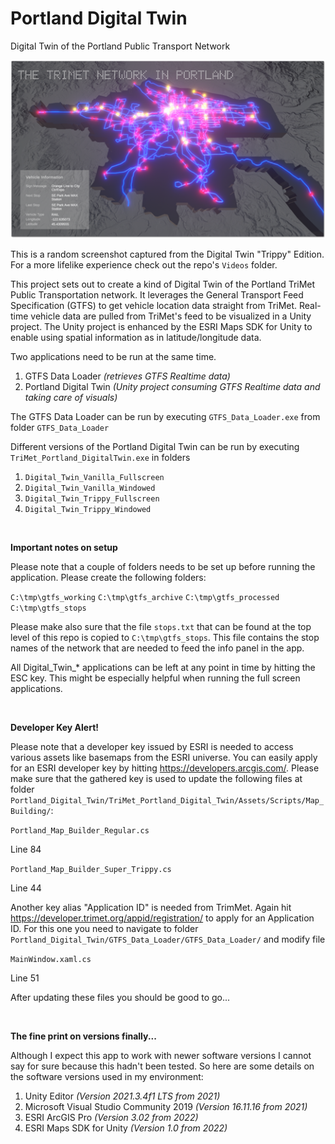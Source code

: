 # Portland Digital Twin
 Digital Twin of the Portland Public Transport Network
 
![Portland Digital Twin](/Screenshots/Portland_Digital_Twin.png)

This is a random screenshot captured from the Digital Twin "Trippy" Edition. For a more lifelike experience check out the repo's `Videos` folder.

This project sets out to create a kind of Digital Twin of the Portland TriMet Public Transportation network. It leverages the General Transport Feed Specification (GTFS) to get vehicle location data straight from TriMet. Real-time vehicle data are pulled from TriMet's feed to be visualized in a Unity project. The Unity project is enhanced by the ESRI Maps SDK for Unity to enable using spatial information as in latitude/longitude data.

Two applications need to be run at the same time.

1. GTFS Data Loader _(retrieves GTFS Realtime data)_
2. Portland Digital Twin _(Unity project consuming GTFS Realtime data and taking care of visuals)_

The GTFS Data Loader can be run by executing `GTFS_Data_Loader.exe` from folder `GTFS_Data_Loader`

Different versions of the Portland Digital Twin can be run by executing `TriMet_Portland_DigitalTwin.exe` in folders 

1. `Digital_Twin_Vanilla_Fullscreen`
2. `Digital_Twin_Vanilla_Windowed`
3. `Digital_Twin_Trippy_Fullscreen`
4. `Digital_Twin_Trippy_Windowed`

 <br />
 
__Important notes on setup__

Please note that a couple of folders needs to be set up before running the application. Please create the following folders:

`C:\tmp\gtfs_working`
`C:\tmp\gtfs_archive`
`C:\tmp\gtfs_processed`
`C:\tmp\gtfs_stops`

Please make also sure that the file `stops.txt` that can be found at the top level of this repo is copied to `C:\tmp\gtfs_stops`. This file contains the stop names of the network that are needed to feed the info panel in the app.

All Digital_Twin_* applications can be left at any point in time by hitting the ESC key. This might be especially helpful when running the full screen applications. 

<br />

__Developer Key Alert!__

Please note that a developer key issued by ESRI is needed to access various assets like basemaps from the ESRI universe. You can easily apply for an ESRI developer key by hitting https://developers.arcgis.com/. Please make sure that the gathered key is used to update the following files at folder `Portland_Digital_Twin/TriMet_Portland_Digital_Twin/Assets/Scripts/Map_Building/`:

`Portland_Map_Builder_Regular.cs`

Line 84

`Portland_Map_Builder_Super_Trippy.cs`

Line 44

Another key alias "Application ID" is needed from TrimMet. Again hit https://developer.trimet.org/appid/registration/ to apply for an Application ID. For this one you need to navigate to folder `Portland_Digital_Twin/GTFS_Data_Loader/GTFS_Data_Loader/` and modify file 

`MainWindow.xaml.cs`

Line 51

After updating these files you should be good to go...

<br />
 
__The fine print on versions finally...__

Although I expect this app to work with newer software versions I cannot say for sure because this hadn't been tested. So here are some details on the software versions used in my environment:

1. Unity Editor _(Version 2021.3.4f1 LTS from 2021)_
2. Microsoft Visual Studio Community 2019 _(Version 16.11.16 from 2021)_
3. ESRI ArcGIS Pro _(Version 3.02 from 2022)_
4. ESRI Maps SDK for Unity _(Version 1.0 from 2022)_

